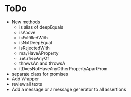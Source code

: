 # ToDo

* New methods
  * is alias of deepEquals
  * isAbove
  * isFulfilledWith
  * isNotDeepEqual
  * isRejectedWith
  * mayHaveAProperty
  * satisfiesAnyOf
  * throwsAn and throwsA
  * itDoesNotHaveAnyOtherPropertyApartFrom
* separate class for promises
* Add Wrapper
* review all texts
* Add a message or a message generator to all assertions
